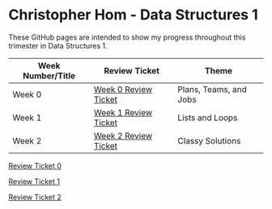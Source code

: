 # Christopher Hom - Data Structures 1
These GitHub pages are intended to show my progress throughout this trimester in Data Structures 1.


Week Number/Title | Review Ticket | Theme |
----- | ----- | ----- |
Week 0 | [Week 0 Review Ticket](https://github.com/AkhilNandhakumar/Guython/issues/10) | Plans, Teams, and Jobs |
Week 1 | [Week 1 Review Ticket](https://github.com/AkhilNandhakumar/Guython/issues/14) | Lists and Loops |
Week 2 | [Week 2 Review Ticket](https://github.com/AkhilNandhakumar/Guython/issues/21) | Classy Solutions |


[Review Ticket 0](https://github.com/AkhilNandhakumar/Guython/issues/10)

[Review Ticket 1](https://github.com/AkhilNandhakumar/Guython/issues/14)

[Review Ticket 2](https://github.com/AkhilNandhakumar/Guython/issues/21)
